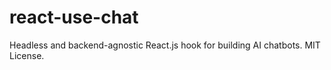 # react-use-chat
Headless and backend-agnostic React.js hook for building AI chatbots. MIT License.
